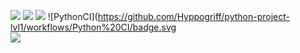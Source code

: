 <a href="https://codeclimate.com/github/Hyppogriff/python-project-lvl1/maintainability"><img src="https://api.codeclimate.com/v1/badges/419a6e90f3bd4e1769aa/maintainability" /></a>
<a href="https://codeclimate.com/github/Hyppogriff/python-project-lvl1/test_coverage"><img src="https://api.codeclimate.com/v1/badges/419a6e90f3bd4e1769aa/test_coverage" /></a>
<a href="https://travis-ci.org/Hyppogriff/python-project-lvl1"><img src="https://travis-ci.org/Hyppogriff/python-project-lvl1.svg?branch=master"></a>
![PythonCI](https://github.com/Hyppogriff/python-project-lvl1/workflows/Python%20CI/badge.svg  
<a href="https://asciinema.org/a/sjHo1xIpWSYm6jpe2yIjVg6gA" target="_blank"><img src="https://asciinema.org/a/sjHo1xIpWSYm6jpe2yIjVg6gA.svg" /></a>
